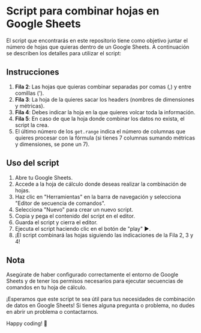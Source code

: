 # Script para combinar hojas en Google Sheets

El script que encontrarás en este repositorio tiene como objetivo juntar el número de hojas que quieras dentro de un Google Sheets. A continuación se describen los detalles para utilizar el script:

## Instrucciones

1. **Fila 2**: Las hojas que quieras combinar separadas por comas (,) y entre comillas (').
2. **Fila 3**: La hoja de la quieres sacar los headers (nombres de dimensiones y métricas).
3. **Fila 4**: Debes indicar la hoja en la que quieres volcar toda la información.
4. **Fila 5**: En caso de que la hoja donde combinar los datos no exista, el script la crea.
5. El último número de los `get.range` indica el número de columnas que quieres procesar con la fórmula (si tienes 7 columnas sumando métricas y dimensiones, se pone un 7).

## Uso del script

1. Abre tu Google Sheets.
2. Accede a la hoja de cálculo donde deseas realizar la combinación de hojas.
3. Haz clic en "Herramientas" en la barra de navegación y selecciona "Editor de secuencia de comandos".
4. Selecciona "Nuevo" para crear un nuevo script.
5. Copia y pega el contenido del script en el editor.
6. Guarda el script y cierra el editor.
7. Ejecuta el script haciendo clic en el botón de "play" ▶️.
8. ¡El script combinará las hojas siguiendo las indicaciones de la Fila 2, 3 y 4!

## Nota

Asegúrate de haber configurado correctamente el entorno de Google Sheets y de tener los permisos necesarios para ejecutar secuencias de comandos en tu hoja de cálculo.

¡Esperamos que este script te sea útil para tus necesidades de combinación de datos en Google Sheets! Si tienes alguna pregunta o problema, no dudes en abrir un problema o contactarnos.

Happy coding! 🚀
